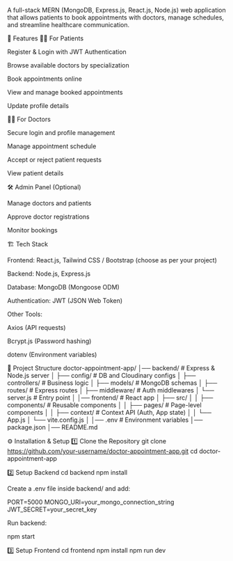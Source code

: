 A full-stack MERN (MongoDB, Express.js, React.js, Node.js) web application that allows patients to book appointments with doctors, manage schedules, and streamline healthcare communication.

🚀 Features
👨‍⚕️ For Patients

Register & Login with JWT Authentication

Browse available doctors by specialization

Book appointments online

View and manage booked appointments

Update profile details

👩‍⚕️ For Doctors

Secure login and profile management

Manage appointment schedule

Accept or reject patient requests

View patient details

🛠️ Admin Panel (Optional)

Manage doctors and patients

Approve doctor registrations

Monitor bookings

🏗️ Tech Stack

Frontend: React.js, Tailwind CSS / Bootstrap (choose as per your project)

Backend: Node.js, Express.js

Database: MongoDB (Mongoose ODM)

Authentication: JWT (JSON Web Token)

Other Tools:

Axios (API requests)

Bcrypt.js (Password hashing)

dotenv (Environment variables)

📂 Project Structure
doctor-appointment-app/
│── backend/            # Express & Node.js server
│   ├── config/         # DB and Cloudinary configs
│   ├── controllers/    # Business logic
│   ├── models/         # MongoDB schemas
│   ├── routes/         # Express routes
│   ├── middleware/     # Auth middlewares
│   └── server.js       # Entry point
│
│── frontend/           # React app
│   ├── src/
│   │   ├── components/ # Reusable components
│   │   ├── pages/      # Page-level components
│   │   ├── context/    # Context API (Auth, App state)
│   │   └── App.js
│   └── vite.config.js
│
│── .env                # Environment variables
│── package.json
│── README.md

⚙️ Installation & Setup
1️⃣ Clone the Repository
git clone https://github.com/your-username/doctor-appointment-app.git
cd doctor-appointment-app

2️⃣ Setup Backend
cd backend
npm install


Create a .env file inside backend/ and add:

PORT=5000
MONGO_URI=your_mongo_connection_string
JWT_SECRET=your_secret_key


Run backend:

npm start

3️⃣ Setup Frontend
cd frontend
npm install
npm run dev
